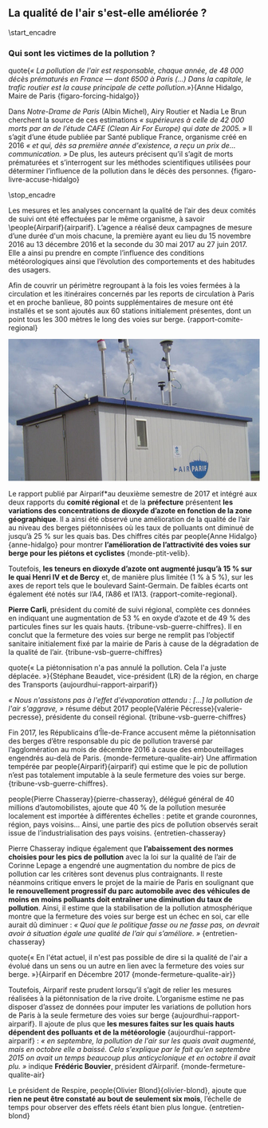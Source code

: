 ## La qualité de l'air s'est-elle améliorée ?

\start_encadre

### Qui sont les victimes de la pollution ?

quote{_« La pollution de l'air est responsable, chaque année, de 48 000 décès prématurés en France — dont 6500 à Paris (…) Dans la capitale, le trafic routier est la cause principale de cette pollution.»_}{Anne Hidalgo, Maire de Paris {figaro-forcing-hidalgo}}

Dans _Notre-Drame de Paris_ (Albin Michel), Airy Routier et Nadia Le Brun cherchent la source de ces estimations _« supérieures à celle de 42 000 morts par an de l’étude CAFE (Clean Air For Europe) qui date de 2005. »_ Il s’agit d’une étude publiée par Santé publique France, organisme créé en 2016 _« et qui, dès sa première année d'existence, a reçu un prix de… communication. »_ De plus, les auteurs précisent qu’il s’agit de morts prématurées et s’interrogent sur les méthodes scientifiques utilisées pour déterminer l’influence de la pollution dans le décès des personnes. {figaro-livre-accuse-hidalgo}

\stop_encadre

Les mesures et les analyses concernant la qualité de l’air des deux comités de suivi ont été effectuées par le même organisme, à savoir \people{Airparif}{airparif}. L’agence a réalisé deux campagnes de mesure d’une durée d'un mois chacune, la première ayant eu lieu du 15 novembre 2016 au 13 décembre 2016 et la seconde du 30 mai 2017 au 27 juin 2017. Elle a ainsi pu prendre en compte l’influence des conditions météorologiques ainsi que l’évolution des comportements et des habitudes des usagers.

Afin de couvrir un périmètre regroupant à la fois les voies fermées à la circulation et les itinéraires concernés par les reports de circulation à Paris et en proche banlieue, 80 points supplémentaires de mesure ont été installés et se sont ajoutés aux 60 stations initialement présentes, dont un point tous les 300 mètres le long des voies sur berge. {rapport-comite-regional}

![Airparif (source : parisdepeches.fr) col-4](airparif.png)

Le rapport publié par Airparif*au deuxième semestre de 2017 et intégré aux deux rapports du **comité régional** et de la **préfecture** présentent **les variations des concentrations de dioxyde d’azote en fonction de la zone géographique**. Il a ainsi été observé une amélioration de la qualité de l’air au niveau des berges piétonnisées où les taux de polluants ont diminué de jusqu’à 25 % sur les quais bas. Des chiffres cités par people{Anne Hidalgo}{anne-hidalgo} pour montrer **l’amélioration de l’attractivité des voies sur berge pour les piétons et cyclistes** {monde-ptit-velib}.

Toutefois, **les teneurs en dioxyde d’azote ont augmenté jusqu’à 15 % sur le quai Henri IV et de Bercy** et, de manière plus limitée (1 % à 5 %), sur les axes de report tels que le boulevard Saint-Germain. De faibles écarts ont également été notés sur l’A4, l’A86 et l’A13. {rapport-comite-regional}.

**Pierre Carli**, président du comité de suivi régional, complète ces données en indiquant une augmentation de 53 % en oxyde d’azote et de 49 % des particules fines sur les quais hauts. {tribune-vsb-guerre-chiffres}. Il en conclut que la fermeture des voies sur berge ne remplit pas l’objectif sanitaire initialement fixé par la mairie de Paris à cause de la dégradation de la qualité de l’air. {tribune-vsb-guerre-chiffres}

quote{« La piétonnisation n'a pas annulé la pollution. Cela l'a juste déplacée. »}{Stéphane Beaudet, vice-président (LR) de la région, en charge des Transports {aujourdhui-rapport-airparif}}

_« Nous n'assistons pas à l'effet d'évaporation attendu : […] la pollution de l'air s'aggrave, »_ résume début 2017 people{Valérie Pécresse}{valerie-pecresse}, présidente du conseil régional. {tribune-vsb-guerre-chiffres}

Fin 2017, les Républicains d’Île-de-France accusent même la piétonnisation des berges d’être responsable du pic de pollution traversé par l’agglomération au mois de décembre 2016 à cause des embouteillages engendrés au-delà de Paris. {monde-fermeture-qualite-air} Une affirmation tempérée par people{Airparif}{airparif} qui estime que le pic de pollution n’est pas totalement imputable à la seule fermeture des voies sur berge. {tribune-vsb-guerre-chiffres}.

people{Pierre Chasseray}{pierre-chasseray}, délégué général de 40 millions d’automobilistes, ajoute que 40 % de la pollution mesurée localement est importée à différentes échelles : petite et grande couronnes, région, pays voisins… Ainsi, une partie des pics de pollution observés serait issue de l’industrialisation des pays voisins. {entretien-chasseray}

Pierre Chasseray indique également que **l’abaissement des normes choisies pour les pics de pollution** avec la loi sur la qualité de l’air de Corinne Lepage a engendré une augmentation du nombre de pics de pollution car les critères sont devenus plus contraignants. Il reste néanmoins critique envers le projet de la mairie de Paris en soulignant que **le renouvellement progressif du parc automobile avec des véhicules de moins en moins polluants doit entraîner une diminution du taux de pollution**. Ainsi, il estime que la stabilisation de la pollution atmosphérique montre que la fermeture des voies sur berge est un échec en soi, car elle aurait dû diminuer : _« Quoi que le politique fasse ou ne fasse pas, on devrait avoir à situation égale une qualité de l’air qui s’améliore. »_ {entretien-chasseray}

quote{« En l'état actuel, il n'est pas possible de dire si la qualité de l'air a évolué dans un sens ou un autre en lien avec la fermeture des voies sur berge. »}{Airparif en Décembre 2017 {monde-fermeture-qualite-air}}

Toutefois, Airparif reste prudent lorsqu’il s’agit de relier les mesures réalisées à la piétonnisation de la rive droite. L’organisme estime ne pas disposer d’assez de données pour imputer les variations de pollution hors de Paris à la seule fermeture des voies sur berge {aujourdhui-rapport-airparif}. Il ajoute de plus que **les mesures faites sur les quais hauts dépendent des polluants et de la météorologie** {aujourdhui-rapport-airparif} : _« en septembre, la pollution de l'air sur les quais avait augmenté, mais en octobre elle a baissé. Cela s'explique par le fait qu'en septembre 2015 on avait un temps beaucoup plus anticyclonique et en octobre il avait plu. »_ indique **Frédéric Bouvier**, président d’Airparif. {monde-fermeture-qualite-air}

Le président de Respire, people{Olivier Blond}{olivier-blond}, ajoute que **rien ne peut être constaté au bout de seulement six mois**, l’échelle de temps pour observer des effets réels étant bien plus longue. {entretien-blond}
